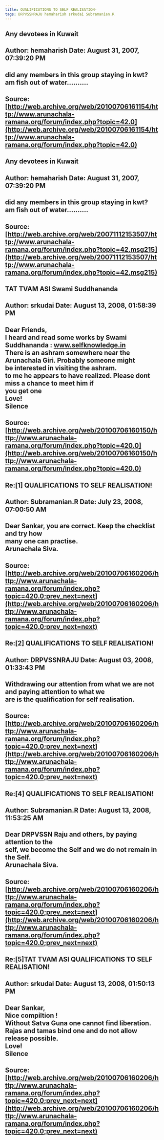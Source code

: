 ```yaml
--- 
title: QUALIFICATIONS TO SELF REALISATION-   
tags: DRPVSSNRAJU hemaharish srkudai Subramanian.R  
---  
```

## Any devotees in Kuwait  
Author: hemaharish          Date: August 31, 2007, 07:39:20 PM  
---  
did any members in this group staying in kwt? am fish out of water..........
 ---  
Source:[http://web.archive.org/web/20100706161154/http://www.arunachala-ramana.org/forum/index.php?topic=42.0](http://web.archive.org/web/20100706161154/http://www.arunachala-ramana.org/forum/index.php?topic=42.0)   
---  

## Any devotees in Kuwait  
Author: hemaharish          Date: August 31, 2007, 07:39:20 PM  
---  
did any members in this group staying in kwt? am fish out of water..........
 ---  
Source:[http://web.archive.org/web/20071112153507/http://www.arunachala-ramana.org/forum/index.php?topic=42.msg215](http://web.archive.org/web/20071112153507/http://www.arunachala-ramana.org/forum/index.php?topic=42.msg215)   
---  

## TAT TVAM ASI Swami Suddhananda  
Author: srkudai             Date: August 13, 2008, 01:58:39 PM  
---  
Dear Friends,   
 I heard and read some works by Swami Suddhananda : www.selfknowledge.in   
There is an ashram somewhere near the Arunachala Giri. Probably someone might  
be interested in visiting the ashram.   
to me he appears to have realized. Please dont miss a chance to meet him if  
you get one   
Love!   
Silence
 ---  
Source:[http://web.archive.org/web/20100706160150/http://www.arunachala-ramana.org/forum/index.php?topic=420.0](http://web.archive.org/web/20100706160150/http://www.arunachala-ramana.org/forum/index.php?topic=420.0)   
---  

## Re:[1] QUALIFICATIONS TO SELF REALISATION!  
Author: Subramanian.R       Date: July 23, 2008, 07:00:50 AM  
---  
Dear Sankar, you are correct. Keep the checklist and try how   
many one can practise.   
Arunachala Siva.
 ---  
Source:[http://web.archive.org/web/20100706160206/http://www.arunachala-ramana.org/forum/index.php?topic=420.0;prev_next=next](http://web.archive.org/web/20100706160206/http://www.arunachala-ramana.org/forum/index.php?topic=420.0;prev_next=next)   
---  

## Re:[2] QUALIFICATIONS TO SELF REALISATION!  
Author: DRPVSSNRAJU         Date: August 03, 2008, 01:33:43 PM  
---  
Withdrawing our attention from what we are not and paying attention to what we  
are is the qualification for self realisation.
 ---  
Source:[http://web.archive.org/web/20100706160206/http://www.arunachala-ramana.org/forum/index.php?topic=420.0;prev_next=next](http://web.archive.org/web/20100706160206/http://www.arunachala-ramana.org/forum/index.php?topic=420.0;prev_next=next)   
---  

## Re:[4] QUALIFICATIONS TO SELF REALISATION!  
Author: Subramanian.R       Date: August 13, 2008, 11:53:25 AM  
---  
Dear DRPVSSN Raju and others, by paying attention to the   
self, we become the Self and we do not remain in the Self.   
Arunachala Siva.
 ---  
Source:[http://web.archive.org/web/20100706160206/http://www.arunachala-ramana.org/forum/index.php?topic=420.0;prev_next=next](http://web.archive.org/web/20100706160206/http://www.arunachala-ramana.org/forum/index.php?topic=420.0;prev_next=next)   
---  

## Re:[5]TAT TVAM ASI  QUALIFICATIONS TO SELF REALISATION!  
Author: srkudai             Date: August 13, 2008, 01:50:13 PM  
---  
Dear Sankar,   
 Nice compiltion !   
Without Satva Guna one cannot find liberation.   
Rajas and tamas bind one and do not allow release possible.   
Love!   
Silence
 ---  
Source:[http://web.archive.org/web/20100706160206/http://www.arunachala-ramana.org/forum/index.php?topic=420.0;prev_next=next](http://web.archive.org/web/20100706160206/http://www.arunachala-ramana.org/forum/index.php?topic=420.0;prev_next=next)   
---  

